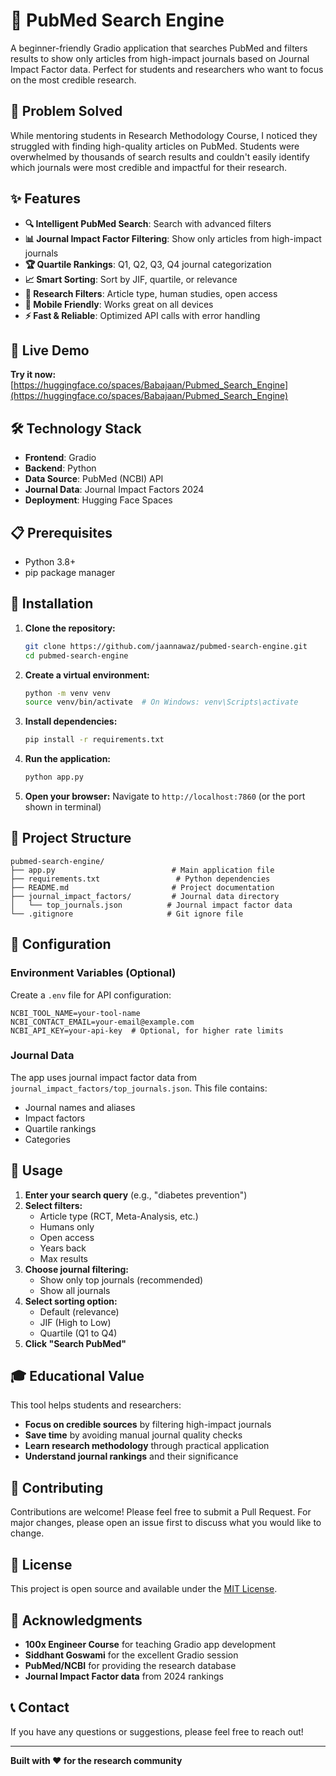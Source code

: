 # 🔬 PubMed Search Engine

A beginner-friendly Gradio application that searches PubMed and filters results to show only articles from high-impact journals based on Journal Impact Factor data. Perfect for students and researchers who want to focus on the most credible research.

## 🎯 Problem Solved

While mentoring students in Research Methodology Course, I noticed they struggled with finding high-quality articles on PubMed. Students were overwhelmed by thousands of search results and couldn't easily identify which journals were most credible and impactful for their research.

## ✨ Features

- **🔍 Intelligent PubMed Search**: Search with advanced filters
- **📊 Journal Impact Factor Filtering**: Show only articles from high-impact journals
- **🏆 Quartile Rankings**: Q1, Q2, Q3, Q4 journal categorization
- **📈 Smart Sorting**: Sort by JIF, quartile, or relevance
- **🎯 Research Filters**: Article type, human studies, open access
- **📱 Mobile Friendly**: Works great on all devices
- **⚡ Fast & Reliable**: Optimized API calls with error handling

## 🚀 Live Demo

**Try it now:** [https://huggingface.co/spaces/Babajaan/Pubmed_Search_Engine](https://huggingface.co/spaces/Babajaan/Pubmed_Search_Engine)

## 🛠️ Technology Stack

- **Frontend**: Gradio
- **Backend**: Python
- **Data Source**: PubMed (NCBI) API
- **Journal Data**: Journal Impact Factors 2024
- **Deployment**: Hugging Face Spaces

## 📋 Prerequisites

- Python 3.8+
- pip package manager

## 🚀 Installation

1. **Clone the repository:**
   ```bash
   git clone https://github.com/jaannawaz/pubmed-search-engine.git
   cd pubmed-search-engine
   ```

2. **Create a virtual environment:**
   ```bash
   python -m venv venv
   source venv/bin/activate  # On Windows: venv\Scripts\activate
   ```

3. **Install dependencies:**
   ```bash
   pip install -r requirements.txt
   ```

4. **Run the application:**
   ```bash
   python app.py
   ```

5. **Open your browser:**
   Navigate to `http://localhost:7860` (or the port shown in terminal)

## 📁 Project Structure

```
pubmed-search-engine/
├── app.py                          # Main application file
├── requirements.txt                 # Python dependencies
├── README.md                       # Project documentation
├── journal_impact_factors/         # Journal data directory
│   └── top_journals.json          # Journal impact factor data
└── .gitignore                     # Git ignore file
```

## 🔧 Configuration

### Environment Variables (Optional)

Create a `.env` file for API configuration:

```env
NCBI_TOOL_NAME=your-tool-name
NCBI_CONTACT_EMAIL=your-email@example.com
NCBI_API_KEY=your-api-key  # Optional, for higher rate limits
```

### Journal Data

The app uses journal impact factor data from `journal_impact_factors/top_journals.json`. This file contains:
- Journal names and aliases
- Impact factors
- Quartile rankings
- Categories

## 📖 Usage

1. **Enter your search query** (e.g., "diabetes prevention")
2. **Select filters:**
   - Article type (RCT, Meta-Analysis, etc.)
   - Humans only
   - Open access
   - Years back
   - Max results
3. **Choose journal filtering:**
   - Show only top journals (recommended)
   - Show all journals
4. **Select sorting option:**
   - Default (relevance)
   - JIF (High to Low)
   - Quartile (Q1 to Q4)
5. **Click "Search PubMed"**

## 🎓 Educational Value

This tool helps students and researchers:
- **Focus on credible sources** by filtering high-impact journals
- **Save time** by avoiding manual journal quality checks
- **Learn research methodology** through practical application
- **Understand journal rankings** and their significance

## 🤝 Contributing

Contributions are welcome! Please feel free to submit a Pull Request. For major changes, please open an issue first to discuss what you would like to change.

## 📝 License

This project is open source and available under the [MIT License](LICENSE).

## 🙏 Acknowledgments

- **100x Engineer Course** for teaching Gradio app development
- **Siddhant Goswami** for the excellent Gradio session
- **PubMed/NCBI** for providing the research database
- **Journal Impact Factor data** from 2024 rankings

## 📞 Contact

If you have any questions or suggestions, please feel free to reach out!

---

**Built with ❤️ for the research community**